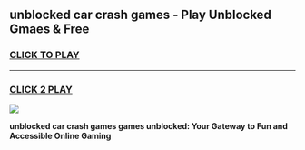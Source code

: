 
## unblocked car crash games - Play Unblocked Gmaes & Free
<h3>
<a href="https://news.freeplayer.one?title=unblocked_car_crash_games&ref=16F">CLICK TO PLAY</a></h3>
<hr>

<h3>
<a href="https://news.freeplayer.one?title=unblocked_car_crash_games&ref=16F">CLICK 2 PLAY</a>
  
</h3>

<a href="https://news.freeplayer.one?title=unblocked_car_crash_games&ref=16F/"><img src="https://clearcache.store/games.png"></a>


**unblocked car crash games games unblocked: Your Gateway to Fun and Accessible Online Gaming**
